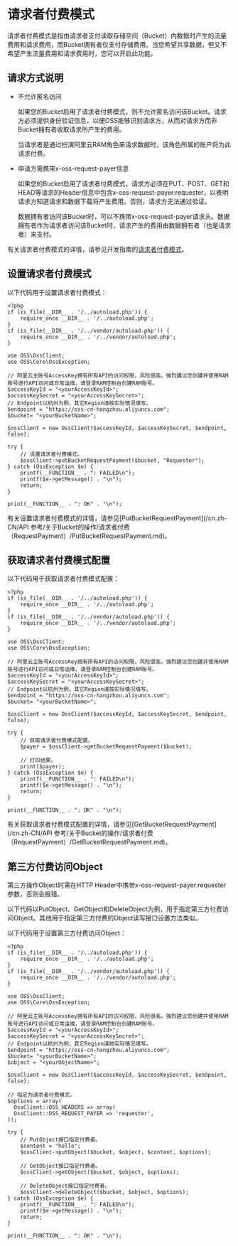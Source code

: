 # 请求者付费模式

请求者付费模式是指由请求者支付读取存储空间（Bucket）内数据时产生的流量费用和请求费用，而Bucket拥有者仅支付存储费用。当您希望共享数据，但又不希望产生流量费用和请求费用时，您可以开启此功能。

## 请求方式说明

-   不允许匿名访问

    如果您的Bucket启用了请求者付费模式，则不允许匿名访问该Bucket。请求方必须提供身份验证信息，以便OSS能够识别请求方，从而对请求方而非Bucket拥有者收取请求所产生的费用。

    当请求者是通过扮演阿里云RAM角色来请求数据时，该角色所属的账户将为此请求付费。

-   申请方需携带x-oss-request-payer信息

    如果您的Bucket启用了请求者付费模式，请求方必须在PUT、POST、GET和HEAD等请求的Header信息中包含x-oss-request-payer:requester，以表明请求方知道请求和数据下载将产生费用。否则，请求方无法通过验证。

    数据拥有者访问该Bucket时，可以不携带x-oss-request-payer请求头。数据拥有者作为请求者访问该Bucket时，请求产生的费用由数据拥有者（也是请求者）来支付。


有关请求者付费模式的详情，请参见开发指南的[请求者付费模式](/cn.zh-CN/开发指南/存储空间（Bucket）/请求者付费模式.md)。

## 设置请求者付费模式

以下代码用于设置请求者付费模式：

```
<?php
if (is_file(__DIR__ . '/../autoload.php')) {
    require_once __DIR__ . '/../autoload.php';
}
if (is_file(__DIR__ . '/../vendor/autoload.php')) {
    require_once __DIR__ . '/../vendor/autoload.php';
}

use OSS\OssClient;
use OSS\Core\OssException;

// 阿里云主账号AccessKey拥有所有API的访问权限，风险很高。强烈建议您创建并使用RAM账号进行API访问或日常运维，请登录RAM控制台创建RAM账号。
$accessKeyId = "<yourAccessKeyId>";
$accessKeySecret = "<yourAccessKeySecret>";
// Endpoint以杭州为例，其它Region请按实际情况填写。
$endpoint = "https://oss-cn-hangzhou.aliyuncs.com";
$bucket= "<yourBucketName>";

$ossClient = new OssClient($accessKeyId, $accessKeySecret, $endpoint, false);

try {
    // 设置请求者付费模式。
    $ossClient->putBucketRequestPayment($bucket, "Requester");
} catch (OssException $e) {
    printf(__FUNCTION__ . ": FAILED\n");
    printf($e->getMessage() . "\n");
    return;
}

print(__FUNCTION__ . ": OK" . "\n");
```

有关设置请求者付费模式的详情，请参见[PutBucketRequestPayment](/cn.zh-CN/API 参考/关于Bucket的操作/请求者付费（RequestPayment）/PutBucketRequestPayment.md)。

## 获取请求者付费模式配置

以下代码用于获取请求者付费模式配置：

```
<?php
if (is_file(__DIR__ . '/../autoload.php')) {
    require_once __DIR__ . '/../autoload.php';
}
if (is_file(__DIR__ . '/../vendor/autoload.php')) {
    require_once __DIR__ . '/../vendor/autoload.php';
}

use OSS\OssClient;
use OSS\Core\OssException;

// 阿里云主账号AccessKey拥有所有API的访问权限，风险很高。强烈建议您创建并使用RAM账号进行API访问或日常运维，请登录RAM控制台创建RAM账号。
$accessKeyId = "<yourAccessKeyId>";
$accessKeySecret = "<yourAccessKeySecret>";
// Endpoint以杭州为例，其它Region请按实际情况填写。
$endpoint = "https://oss-cn-hangzhou.aliyuncs.com";
$bucket= "<yourBucketName>";

$ossClient = new OssClient($accessKeyId, $accessKeySecret, $endpoint, false);

try {
    // 获取请求者付费模式配置。
    $payer = $ossClient->getBucketRequestPayment($bucket);

    // 打印结果。
    print($payer);
} catch (OssException $e) {
    printf(__FUNCTION__ . ": FAILED\n");
    printf($e->getMessage() . "\n");
    return;
}

print(__FUNCTION__ . ": OK" . "\n"); 
```

有关获取请求者付费模式配置的详情，请参见[GetBucketRequestPayment](/cn.zh-CN/API 参考/关于Bucket的操作/请求者付费（RequestPayment）/GetBucketRequestPayment.md)。

## 第三方付费访问Object

第三方操作Object时需在HTTP Header中携带x-oss-request-payer:requester参数，否则会报错。

以下代码以PutObject、GetObject和DeleteObject为例，用于指定第三方付费访问Object。其他用于指定第三方付费的Object读写接口设置方法类似。

以下代码用于设置第三方付费访问Object：

```
<?php
if (is_file(__DIR__ . '/../autoload.php')) {
    require_once __DIR__ . '/../autoload.php';
}
if (is_file(__DIR__ . '/../vendor/autoload.php')) {
    require_once __DIR__ . '/../vendor/autoload.php';
}

use OSS\OssClient;
use OSS\Core\OssException;

// 阿里云主账号AccessKey拥有所有API的访问权限，风险很高。强烈建议您创建并使用RAM账号进行API访问或日常运维，请登录RAM控制台创建RAM账号。
$accessKeyId = "<yourAccessKeyId>";
$accessKeySecret = "<yourAccessKeySecret>";
// Endpoint以杭州为例，其它Region请按实际情况填写。
$endpoint = "https://oss-cn-hangzhou.aliyuncs.com";
$bucket= "<yourBucketName>";
$object = "<yourObjectName>";

$ossClient = new OssClient($accessKeyId, $accessKeySecret, $endpoint, false);

// 指定为请求者付费模式。
$options = array(
  OssClient::OSS_HEADERS => array(
  OssClient::OSS_REQUEST_PAYER => 'requester',
));

try {
    // PutObject接口指定付费者。
    $content = "hello";
    $ossClient->putObject($bucket, $object, $content, $options);

    // GetObject接口指定付费者。
    $ossClient->getObject($bucket, $object, $options);

    // DeleteObject接口指定付费者。
    $ossClient->deleteObject($bucket, $object, $options);
} catch (OssException $e) {
    printf(__FUNCTION__ . ": FAILED\n");
    printf($e->getMessage() . "\n");
    return;
}

print(__FUNCTION__ . ": OK" . "\n"); 
```

